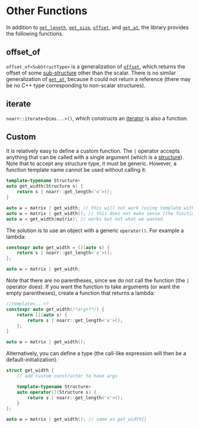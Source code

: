 # Other Functions

In addition to [`get_length`](../BasicUsage.md#lengths), [`get_size`](../BasicUsage.md#get_size), [`offset`](../BasicUsage.md#offset), and [`get_at`](../BasicUsage.md#get_at),
the library provides the following functions.


## offset_of

`offset_of<SubStructType>` is a generalization of [`offset`](../BasicUsage.md#offset), which returns the offset of some [sub-structure](../Glossary.md#sub-structure) other than the scalar.
There is no similar generalization of [`get_at`](../BasicUsage.md#get_at), because it could not return a reference (there may be no C++ type corresponding to non-scalar structures).


## iterate

`noarr::iterate<Dims...>()`, which constructs an [iterator](Iterator.md) is also a function.


## Custom

It is relatively easy to define a custom function.
The `|` operator accepts anything that can be called with a single argument (which is a [structure](../Glossary.md#structure)).
Note that to accept any structure type, it must be generic. However, a function template name cannot be used without calling it:

```cpp
template<typename Structure>
auto get_width(Structure s) {
	return s | noarr::get_length<'x'>();
}

auto w = matrix | get_width; // this will not work (using template without call)
auto w = matrix | get_width(); // this does not make sense (the function expects one argument)
auto w = get_width(matrix); // works but not what we wanted
```

The solution is to use an object with a generic `operator()`. For example a lambda:

```cpp
constexpr auto get_width = [](auto s) {
	return s | noarr::get_length<'x'>();
};

auto w = matrix | get_width;
```

Note that there are no parentheses, since we do not call the function (the `|` operator does).
If you want the function to take arguments (or want the empty parentheses), create a function that returns a lambda:

```cpp
//template<...>?
constexpr auto get_width(/*args?*/) {
	return [](auto s) {
		return s | noarr::get_length<'x'>();
	};
}

auto w = matrix | get_width();
```

Alternatively, you can define a type (the call-like expression will then be a default-initialization).

```cpp
struct get_width {
	// add custom constructor to have args

	template<typename Structure>
	auto operator()(Structure s) {
		return s | noarr::get_length<'x'>();
	}
};

auto w = matrix | get_width(); // same as get_width{}
```
